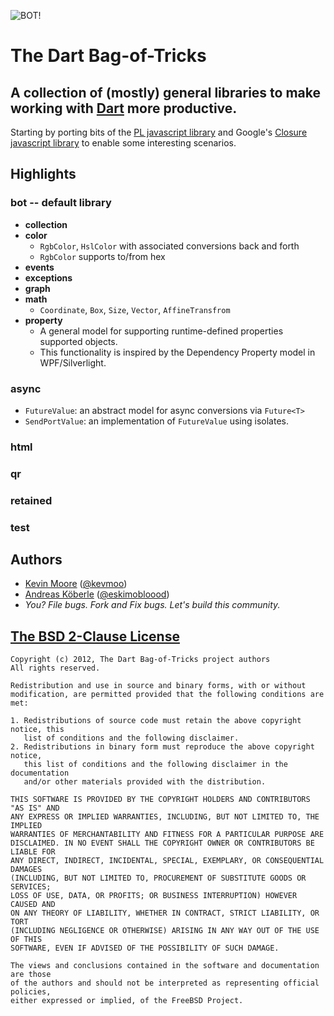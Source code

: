 ![BOT!](https://raw.github.com/kevmoo/bot.dart/master/resource/logo.png)
# The Dart Bag-of-Tricks
## A collection of (mostly) general libraries to make working with [Dart](http://www.dartlang.org/) more productive.

Starting by porting bits of the [PL javascript library](https://github.com/thinkpixellab/pl) and Google's [Closure javascript library](https://developers.google.com/closure/library/) to enable some interesting scenarios.

## Highlights

### bot -- default library
 * __collection__
 * __color__
     * `RgbColor`, `HslColor` with associated conversions back and forth
     * `RgbColor` supports to/from hex
 * __events__
 * __exceptions__
 * __graph__
 * __math__
     * `Coordinate`, `Box`, `Size`, `Vector`, `AffineTransfrom`
 * __property__
     * A general model for supporting runtime-defined properties supported objects.
     * This functionality is inspired by the Dependency Property model in WPF/Silverlight.

### async
  * `FutureValue`: an abstract model for async conversions via `Future<T>`
  * `SendPortValue`: an implementation of `FutureValue` using isolates.

### html

### qr

### retained

### test

## Authors
 * [Kevin Moore](https://github.com/kevmoo) ([@kevmoo](http://twitter.com/kevmoo))
 * [Andreas Köberle](https://github.com/eskimoblood) ([@eskimobloood](https://twitter.com/eskimobloood))
 * _You? File bugs. Fork and Fix bugs. Let's build this community._

## [The BSD 2-Clause License](http://www.opensource.org/licenses/bsd-license.php)

    Copyright (c) 2012, The Dart Bag-of-Tricks project authors
    All rights reserved.

    Redistribution and use in source and binary forms, with or without
    modification, are permitted provided that the following conditions are met:

    1. Redistributions of source code must retain the above copyright notice, this
       list of conditions and the following disclaimer.
    2. Redistributions in binary form must reproduce the above copyright notice,
       this list of conditions and the following disclaimer in the documentation
       and/or other materials provided with the distribution.

    THIS SOFTWARE IS PROVIDED BY THE COPYRIGHT HOLDERS AND CONTRIBUTORS "AS IS" AND
    ANY EXPRESS OR IMPLIED WARRANTIES, INCLUDING, BUT NOT LIMITED TO, THE IMPLIED
    WARRANTIES OF MERCHANTABILITY AND FITNESS FOR A PARTICULAR PURPOSE ARE
    DISCLAIMED. IN NO EVENT SHALL THE COPYRIGHT OWNER OR CONTRIBUTORS BE LIABLE FOR
    ANY DIRECT, INDIRECT, INCIDENTAL, SPECIAL, EXEMPLARY, OR CONSEQUENTIAL DAMAGES
    (INCLUDING, BUT NOT LIMITED TO, PROCUREMENT OF SUBSTITUTE GOODS OR SERVICES;
    LOSS OF USE, DATA, OR PROFITS; OR BUSINESS INTERRUPTION) HOWEVER CAUSED AND
    ON ANY THEORY OF LIABILITY, WHETHER IN CONTRACT, STRICT LIABILITY, OR TORT
    (INCLUDING NEGLIGENCE OR OTHERWISE) ARISING IN ANY WAY OUT OF THE USE OF THIS
    SOFTWARE, EVEN IF ADVISED OF THE POSSIBILITY OF SUCH DAMAGE.

    The views and conclusions contained in the software and documentation are those
    of the authors and should not be interpreted as representing official policies,
    either expressed or implied, of the FreeBSD Project.
